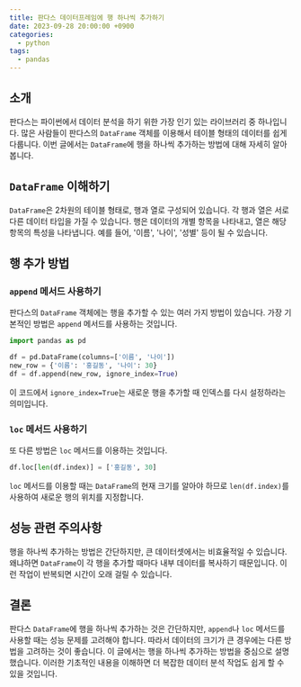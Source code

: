 ```yaml
---
title: 판다스 데이터프레임에 행 하나씩 추가하기
date: 2023-09-28 20:00:00 +0900
categories:
  - python
tags:
  - pandas
---
```


## 소개

판다스는 파이썬에서 데이터 분석을 하기 위한 가장 인기 있는 라이브러리 중 하나입니다. 많은 사람들이 판다스의 `DataFrame` 객체를 이용해서 테이블 형태의 데이터를 쉽게 다룹니다. 이번 글에서는 `DataFrame`에 행을 하나씩 추가하는 방법에 대해 자세히 알아봅니다.

## `DataFrame` 이해하기

`DataFrame`은 2차원의 테이블 형태로, 행과 열로 구성되어 있습니다. 각 행과 열은 서로 다른 데이터 타입을 가질 수 있습니다. 행은 데이터의 개별 항목을 나타내고, 열은 해당 항목의 특성을 나타냅니다. 예를 들어, '이름', '나이', '성별' 등이 될 수 있습니다.

## 행 추가 방법

### `append` 메서드 사용하기

판다스의 `DataFrame` 객체에는 행을 추가할 수 있는 여러 가지 방법이 있습니다. 가장 기본적인 방법은 `append` 메서드를 사용하는 것입니다.

```python
import pandas as pd

df = pd.DataFrame(columns=['이름', '나이'])
new_row = {'이름': '홍길동', '나이': 30}
df = df.append(new_row, ignore_index=True)
```

이 코드에서 `ignore_index=True`는 새로운 행을 추가할 때 인덱스를 다시 설정하라는 의미입니다.

### `loc` 메서드 사용하기

또 다른 방법은 `loc` 메서드를 이용하는 것입니다.

```python
df.loc[len(df.index)] = ['홍길동', 30]
```

`loc` 메서드를 이용할 때는 `DataFrame`의 현재 크기를 알아야 하므로 `len(df.index)`를 사용하여 새로운 행의 위치를 지정합니다.

## 성능 관련 주의사항

행을 하나씩 추가하는 방법은 간단하지만, 큰 데이터셋에서는 비효율적일 수 있습니다. 왜냐하면 `DataFrame`이 각 행을 추가할 때마다 내부 데이터를 복사하기 때문입니다. 이런 작업이 반복되면 시간이 오래 걸릴 수 있습니다.

## 결론

판다스 `DataFrame`에 행을 하나씩 추가하는 것은 간단하지만, `append`나 `loc` 메서드를 사용할 때는 성능 문제를 고려해야 합니다. 따라서 데이터의 크기가 큰 경우에는 다른 방법을 고려하는 것이 좋습니다. 이 글에서는 행을 하나씩 추가하는 방법을 중심으로 설명했습니다. 이러한 기초적인 내용을 이해하면 더 복잡한 데이터 분석 작업도 쉽게 할 수 있을 것입니다.
